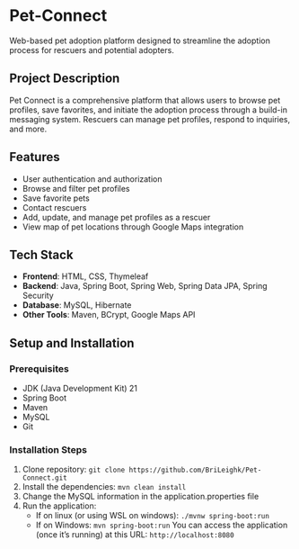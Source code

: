 ﻿# Pet-Connect
Web-based pet adoption platform designed to streamline the adoption process for rescuers and potential adopters.

## Project Description
Pet Connect is a comprehensive platform that allows users to browse pet profiles, save favorites, and initiate the adoption process through a build-in messaging system. Rescuers can manage pet profiles, respond to inquiries, and more.

## Features
- User authentication and authorization
- Browse and filter pet profiles
- Save favorite pets
- Contact rescuers
- Add, update, and manage pet profiles as a rescuer
- View map of pet locations through Google Maps integration

## Tech Stack
- **Frontend**: HTML, CSS, Thymeleaf
- **Backend**: Java, Spring Boot, Spring Web, Spring Data JPA, Spring Security
- **Database**: MySQL, Hibernate
- **Other Tools**: Maven, BCrypt, Google Maps API

## Setup and Installation

### Prerequisites
- JDK (Java Development Kit) 21
- Spring Boot
- Maven
- MySQL
- Git

### Installation Steps
1. Clone repository: ```git clone https://github.com/BriLeighk/Pet-Connect.git```
2. Install the dependencies: ```mvn clean install```
3. Change the MySQL information in the application.properties file
4. Run the application:
    -	If on linux (or using WSL on windows): ```./mvnw spring-boot:run```
    -	If on Windows: ```mvn spring-boot:run```
You can access the application (once it’s running) at this URL: ```http://localhost:8080```
